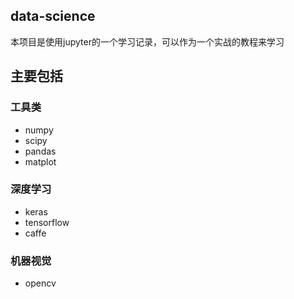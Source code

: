 ## data-science
本项目是使用jupyter的一个学习记录，可以作为一个实战的教程来学习
## 主要包括

### 工具类

* numpy
* scipy
* pandas
* matplot

### 深度学习

* keras
* tensorflow
* caffe

### 机器视觉

* opencv

